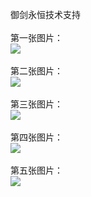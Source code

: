 御剑永恒技术支持</br></br>
第一张图片：</br>
![](https://github.com/jejubewrdue/jejubewrdue/blob/yjyh/1.jpg?raw=true)</br></br>
第二张图片：</br>
![](https://github.com/jejubewrdue/jejubewrdue/blob/yjyh/2.jpg?raw=true)</br></br>
第三张图片：</br>
![](https://github.com/jejubewrdue/jejubewrdue/blob/yjyh/3.jpg?raw=true)</br></br>
第四张图片：</br>
![](https://github.com/jejubewrdue/jejubewrdue/blob/yjyh/4.jpg?raw=true)</br></br>
第五张图片：</br>
![](https://github.com/jejubewrdue/jejubewrdue/blob/yjyh/5.jpg?raw=true)</br></br>
